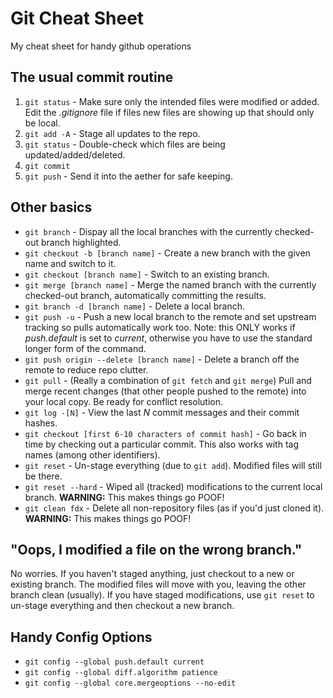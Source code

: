 # Git Cheat Sheet
My cheat sheet for handy github operations

## The usual commit routine
1. `git status` - Make sure only the intended files were modified or added. Edit the *.gitignore* file if files new files are showing up that should only be local. 
2. `git add -A` - Stage all updates to the repo. 
3. `git status` - Double-check which files are being updated/added/deleted. 
4. `git commit` 
5. `git push` - Send it into the aether for safe keeping. 

## Other basics
* `git branch` - Dispay all the local branches with the currently checked-out branch highlighted. 
* `git checkout -b [branch name]` - Create a new branch with the given name and switch to it. 
* `git checkout [branch name]` - Switch to an existing branch.
* `git merge [branch name]` - Merge the named branch with the currently checked-out branch, automatically committing the results. 
* `git branch -d [branch name]` - Delete a local branch. 
* `git push -u` - Push a new local branch to the remote and set upstream tracking so pulls automatically work too. Note: this ONLY works if *push.default* is set to *current*, otherwise you have to use the standard longer form of the command.  
* `git push origin --delete [branch name]` - Delete a branch off the remote to reduce repo clutter. 
* `git pull` - (Really a combination of `git fetch` and `git merge`) Pull and merge recent changes (that other people pushed to the remote) into your local copy. Be ready for conflict resolution. 
* `git log -[N]` - View the last *N* commit messages and their commit hashes. 
* `git checkout [first 6-10 characters of commit hash]` - Go back in time by checking out a particular commit. This also works with tag names (among other identifiers). 
* `git reset` - Un-stage everything (due to `git add`). Modified files will still be there. 
* `git reset --hard` - Wiped all (tracked) modifications to the current local branch. **WARNING:** This makes things go POOF!
* `git clean fdx` - Delete all non-repository files (as if you'd just cloned it). **WARNING:** This makes things go POOF!

## "Oops, I modified a file on the wrong branch."
No worries. If you haven't staged anything, just checkout to a new or existing branch. 
The modified files will move with you, leaving the other branch clean (usually). If you
have staged modifications, use `git reset` to un-stage everything and then checkout a new branch. 

## Handy Config Options
* `git config --global push.default current` 
* `git config --global diff.algorithm patience` 
* `git config --global core.mergeoptions --no-edit`
